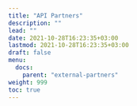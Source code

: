 ```yaml
---
title: "API Partners"
description: ""
lead: ""
date: 2021-10-28T16:23:35+03:00
lastmod: 2021-10-28T16:23:35+03:00
draft: false
menu:
  docs:
    parent: "external-partners"
weight: 999
toc: true
---
```

